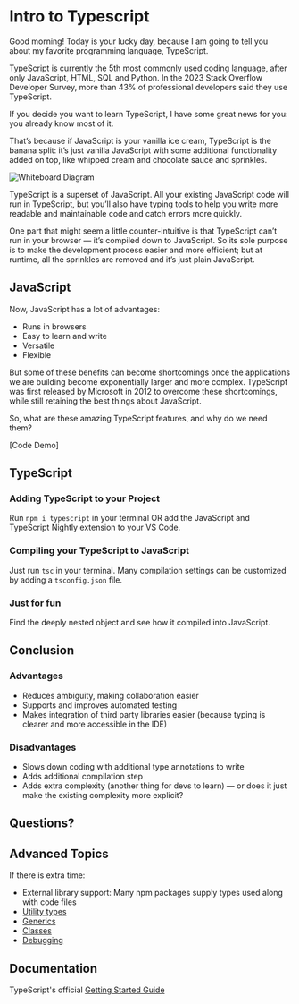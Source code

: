 # Intro to Typescript

Good morning! Today is your lucky day, because I am going to tell you about my favorite programming language, TypeScript.

TypeScript is currently the 5th most commonly used coding language, after only JavaScript, HTML, SQL and Python. In the 2023 Stack Overflow Developer Survey, more than 43% of professional developers said they use TypeScript.

If you decide you want to learn TypeScript, I have some great news for you: you already know most of it.

That’s because if JavaScript is your vanilla ice cream, TypeScript is the banana split: it’s just vanilla JavaScript with some additional functionality added on top, like whipped cream and chocolate sauce and sprinkles. 

![Whiteboard Diagram](https://4.bp.blogspot.com/-pYn2LAUvMNQ/WtWXBIT2IRI/AAAAAAAACK8/n9pH7ikTpo4xqIl8odqkJ7kfnbfpcsbxACLcBGAs/s1600/typescript.png)


TypeScript is a superset of JavaScript. All your existing JavaScript code will run in TypeScript, but you’ll also have typing tools to help you write more readable and maintainable code and catch errors more quickly.

One part that might seem a little counter-intuitive is that TypeScript can’t run in your browser — it’s compiled down to JavaScript. So its sole purpose is to make the development process easier and more efficient; but at runtime, all the sprinkles are removed and it’s just plain JavaScript.


## JavaScript

Now, JavaScript has a lot of advantages:

* Runs in browsers
* Easy to learn and write
* Versatile
* Flexible

But some of these benefits can become shortcomings once the applications we are building become exponentially larger and more complex. TypeScript was first released by Microsoft in 2012 to overcome these shortcomings, while still retaining the best things about JavaScript.

So, what are these amazing TypeScript features, and why do we need them?

[Code Demo]


## TypeScript

### Adding TypeScript to your Project
Run `npm i typescript` in your terminal OR add the JavaScript and TypeScript Nightly extension to your VS Code.

### Compiling your TypeScript to JavaScript
Just run `tsc` in your terminal. Many compilation settings can be customized by adding a `tsconfig.json` file. 

### Just for fun
Find the deeply nested object and see how it compiled into JavaScript.


## Conclusion

### Advantages

* Reduces ambiguity, making collaboration easier
* Supports and improves automated testing
* Makes integration of third party libraries easier (because typing is clearer and more accessible in the IDE)

### Disadvantages

* Slows down coding with additional type annotations to write
* Adds additional compilation step
* Adds extra complexity (another thing for devs to learn) — or does it just make the existing complexity more explicit?

## Questions?

## Advanced Topics

If there is extra time:

- External library support: Many npm packages supply types used along with code files
- [Utility types](https://www.typescriptlang.org/docs/handbook/utility-types.html)
- [Generics](https://www.typescriptlang.org/docs/handbook/2/generics.html)
- [Classes](https://www.typescriptlang.org/docs/handbook/2/classes.html)
- [Debugging](https://code.visualstudio.com/docs/typescript/typescript-debugging)

## Documentation

TypeScript's official [Getting Started Guide](https://www.typescriptlang.org/docs/handbook/typescript-tooling-in-5-minutes.html)
